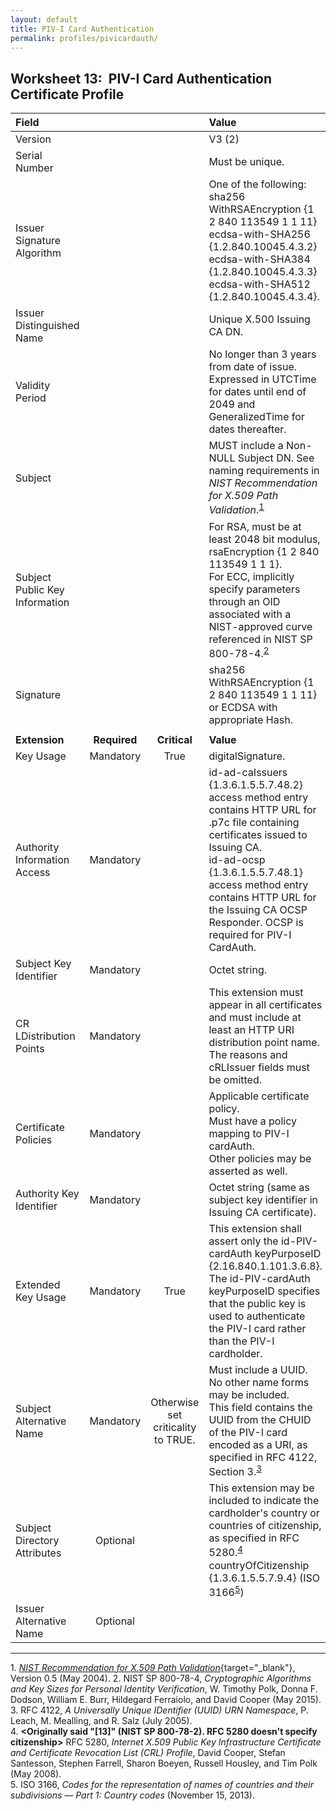 ```yaml
---
layout: default
title: PIV-I Card Authentication
permalink: profiles/pivicardauth/
---
```


## Worksheet 13:&nbsp;&nbsp;PIV-I Card Authentication Certificate Profile

| **Field** |       |       | **Value**                             |
| :-------- | :---: | :---: | :-------------------------------     |
| Version   |       |       | V3 (2)                                 |
| Serial Number   |       |       | Must be unique. |
| Issuer Signature Algorithm   |       |       |  One of the following: <br>sha256 WithRSAEncryption {1 2 840 113549 1 1 11} <br>ecdsa-with-SHA256 {1.2.840.10045.4.3.2} <br>ecdsa-with-SHA384 {1.2.840.10045.4.3.3} <br>ecdsa-with-SHA512 {1.2.840.10045.4.3.4}. | 
| Issuer Distinguished Name   |       |       |  Unique X.500 Issuing CA DN.  |
| Validity Period   |       |       |  No longer than 3 years from date of issue.<BR>Expressed in UTCTime for dates until end of 2049 and GeneralizedTime for dates thereafter.  | 
| Subject   |       |       |   MUST include a Non-NULL Subject DN. See naming requirements in _NIST Recommendation for X.509 Path Validation_.<sup>[1](#1)</sup>   |
| Subject Public Key Information   |       |       |   For RSA, must be at least 2048 bit modulus, rsaEncryption {1 2 840 113549 1 1 1}.<br>For ECC, implicitly specify parameters through an OID associated with a NIST-approved curve referenced in NIST SP 800-78-4.<sup>[2](#2)</sup>   |
| Signature   |       |       |   sha256 WithRSAEncryption {1 2 840 113549 1 1 11}<BR>or ECDSA with appropriate Hash.   |
|               |                 |              |                                       |
| **Extension** |  **Required**   | **Critical** | **Value**                             |
| Key Usage  | Mandatory | True |  digitalSignature.  |
|Authority Information Access   | Mandatory  |  | id-ad-caIssuers {1.3.6.1.5.5.7.48.2} access method entry contains HTTP URL for .p7c file containing certificates issued to Issuing CA.<br>id-ad-ocsp {1.3.6.1.5.5.7.48.1} access method entry contains HTTP URL for the Issuing CA OCSP Responder. OCSP is required for PIV-I CardAuth.  | 
| Subject Key Identifier   | Mandatory |  | Octet string.  |
| CR LDistribution Points   | Mandatory |   |  This extension must appear in all certificates and must include at least an HTTP URI distribution point name.<BR>The reasons and cRLIssuer fields must be omitted. | 
| Certificate Policies   | Mandatory  |  | Applicable certificate policy.<BR>Must have a policy mapping to PIV-I cardAuth.<BR>Other policies may be asserted as well. |
| Authority Key Identifier   | Mandatory  |  | Octet string (same as subject key identifier in Issuing CA certificate). |
| Extended Key Usage   | Mandatory | True |  This extension shall assert only the id-PIV-cardAuth keyPurposeID {2.16.840.1.101.3.6.8}.<BR>The id-PIV-cardAuth keyPurposeID specifies that the public key is used to authenticate the PIV-I card rather than the PIV-I cardholder.  |
|Subject Alternative Name   | Mandatory  | Otherwise set criticality to TRUE. | Must include a UUID. No other name forms may be included.<BR>This field contains the UUID from the CHUID of the PIV-I card encoded as a URI, as specified in RFC 4122, Section 3.<sup>[3](#3)</sup>  |
| Subject Directory Attributes   | Optional  |  | This extension may be included to indicate the cardholder's country or countries of citizenship, as specified in RFC 5280.<sup>[4](#4)</sup><br>countryOfCitizenship {1.3.6.1.5.5.7.9.4} (ISO 3166<sup>[5](#5)</sup>) | 
| Issuer Alternative Name   | Optional  |  |   | 

--------
<a name="1">1</a>. [_NIST Recommendation for X.509 Path Validation_](https://csrc.nist.gov/projects/pki-testing/){target="_blank"}, Version 0.5 (May 2004).
<a name="2">2</a>. NIST SP 800-78-4, _Cryptographic Algorithms and Key Sizes for Personal Identity Verification_, W. Timothy Polk, Donna F. Dodson, William E. Burr, Hildegard Ferraiolo, and David Cooper (May 2015).<br>
<a name="3">3</a>. RFC 4122, _A Universally Unique IDentifier (UUID) URN Namespace_, P. Leach, M. Mealling, and R. Salz (July 2005).<br>
<a name="4">4</a>. **<Originally said "[13]" (NIST SP 800-78-2). RFC 5280 doesn't specify citizenship>** RFC 5280, _Internet X.509 Public Key Infrastructure Certificate and Certificate Revocation List (CRL) Profile_, David Cooper, Stefan Santesson, Stephen Farrell, Sharon Boeyen, Russell Housley, and Tim Polk (May 2008).<br>
<a name="5">5</a>. ISO 3166, _Codes for the representation of names of countries and their subdivisions — Part 1: Country codes_ (November 15, 2013).

